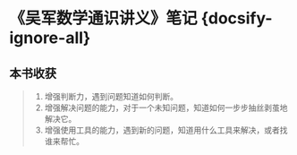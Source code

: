 # 《吴军数学通识讲义》笔记 {docsify-ignore-all}

## 本书收获

> 1. 增强判断力，遇到问题知道如何判断。
> 2. 增强解决问题的能力，对于一个未知问题，知道如何一步步抽丝剥茧地解决它。
> 3. 增强使用工具的能力，遇到新的问题，知道用什么工具来解决，或者找谁来帮忙。

